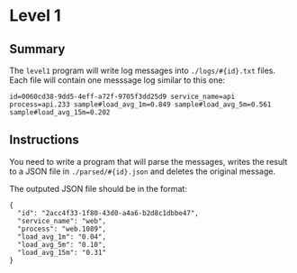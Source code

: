 # Level 1

## Summary

The `level1` program will write log messages into `./logs/#{id}.txt` files.
Each file will contain one messsage log similar to this one:
```
id=0060cd38-9dd5-4eff-a72f-9705f3dd25d9 service_name=api process=api.233 sample#load_avg_1m=0.849 sample#load_avg_5m=0.561 sample#load_avg_15m=0.202
```

## Instructions

You need to write a program that will parse the messages, writes the result to a JSON file in `./parsed/#{id}.json` and deletes the original message.

The outputed JSON file should be in the format:
```
{
  "id": "2acc4f33-1f80-43d0-a4a6-b2d8c1dbbe47",
  "service_name": "web",
  "process": "web.1089",
  "load_avg_1m": "0.04",
  "load_avg_5m": "0.10",
  "load_avg_15m": "0.31"
}
```